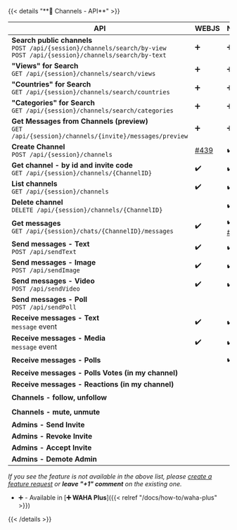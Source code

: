 <div></div>
{{< details "**📢 Channels - API**" >}}

| **API**                                                                                                                         | WEBJS                                                  | NOWEB                                                          | GOWS |
| ------------------------------------------------------------------------------------------------------------------------------- | ------------------------------------------------------ | -------------------------------------------------------------- | :--- |
| **Search public channels** <br> `POST /api/{session}/channels/search/by-view` <br>`POST /api/{session}/channels/search/by-text` | ➕                                                     | ➕                                                             | ➕   |
| **"Views" for Search** <br> `GET /api/{session}/channels/search/views`                                                          | ➕                                                     | ➕                                                             | ➕   |
| **"Countries" for Search** <br> `GET /api/{session}/channels/search/countries`                                                  | ➕                                                     | ➕                                                             | ➕   |
| **"Categories" for Search** <br> `GET /api/{session}/channels/search/categories`                                                | ➕                                                     | ➕                                                             | ➕   |
| **Get Messages from Channels (preview)** <br> `GET /api/{session}/channels/{invite}/messages/preview`                           | ➕                                                     | ➕                                                             | ➕   |
| **Create Channel** <br> `POST /api/{session}/channels`                                                                          | [#439](https://github.com/devlikeapro/waha/issues/439) | ✔️                                                             | ✔️   |
| **Get channel - by id and invite code** <br> `GET /api/{session}/channels/{ChannelID}`                                          | ✔️                                                     | ✔️                                                             | ✔️   |
| **List channels** <br> `GET /api/{session}/channels`                                                                            | ✔️                                                     | ✔️                                                             | ✔️   |
| **Delete channel** <br> `DELETE /api/{session}/channels/{ChannelID}`                                                            |                                                        | ✔️                                                             |      |
| **Get messages** <br> `GET /api/{session}/chats/{ChannelID}/messages`                                                           | ✔️                                                     | ✔️ <br> [#433](https://github.com/devlikeapro/waha/issues/433) |      |
| **Send messages - Text** <br> `POST /api/sendText`                                                                              | ✔️                                                     | ✔️                                                             | ✔️   |
| **Send messages - Image** <br> `POST /api/sendImage`                                                                            | ✔️                                                     | ✔️                                                             | ✔️   |
| **Send messages - Video** <br> `POST /api/sendVideo`                                                                            | ✔️                                                     | ✔️                                                             | ✔️   |
| **Send messages - Poll** <br> `POST /api/sendPoll`                                                                              |                                                        |                                                                |      |
| **Receive messages - Text** <br> `message` event                                                                                | ✔️                                                     | ✔️                                                             | ✔️   |
| **Receive messages - Media** <br> `message` event                                                                               | ✔️                                                     | ✔️                                                             | ✔️   |
| **Receive messages - Polls**                                                                                                    |                                                        | ✔️                                                             |      |
| **Receive messages - Polls Votes (in my channel)**                                                                              |                                                        |                                                                |      |
| **Receive messages - Reactions (in my channel)**                                                                                |                                                        |                                                                |      |
| **Channels - follow, unfollow**                                                                                                 |                                                        |                                                                | ✔️   |
| **Channels - mute, unmute**                                                                                                     |                                                        |                                                                | ✔️   |
| **Admins - Send Invite**                                                                                                        |                                                        |                                                                |      |
| **Admins - Revoke Invite**                                                                                                      |                                                        |                                                                |      |
| **Admins - Accept Invite**                                                                                                      |                                                        |                                                                |      |
| **Admins - Demote Admin**                                                                                                       |                                                        |                                                                |      |

_If you see the feature is not available in the above list, please [create a feature request](https://github.com/devlikeapro/waha/issues/new/choose) or **leave "+1" comment** on the existing one._

- ➕ - Available in [**➕ WAHA Plus**]({{< relref "/docs/how-to/waha-plus" >}})

{{< /details >}}
